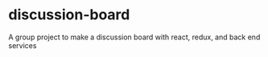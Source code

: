 # discussion-board
A group project to make a discussion board with react, redux, and back end services
